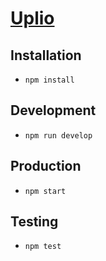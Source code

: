 # [Uplio](http://www.klarismo.com)

## Installation

* `npm install`

## Development

* `npm run develop`

## Production

* `npm start`

## Testing

* `npm test`
